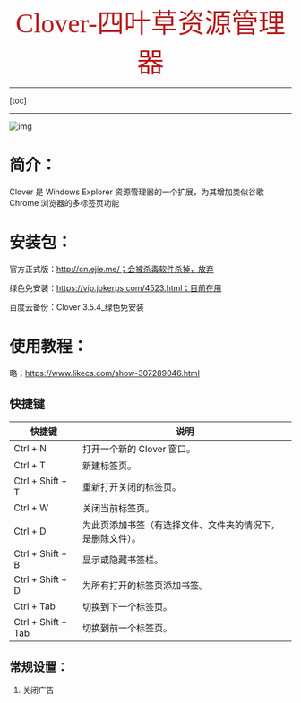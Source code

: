 <center><font face=隶书 size=10 color=#b71c1c>
Clover-四叶草资源管理器
</font></center>

---

[toc]

---


![img](https://pic3.zhimg.com/80/v2-c10c175ca083b76c1243ba0137ed91fe_720w.jpg)

# 简介：

Clover 是 Windows Explorer 资源管理器的一个扩展，为其增加类似谷歌 Chrome 浏览器的多标签页功能



# 安装包：

官方正式版：http://cn.ejie.me/；会被杀毒软件杀掉，放弃

绿色免安装：https://vip.jokerps.com/4523.html；目前在用

百度云备份：Clover 3.5.4_绿色免安装



# 使用教程：

略；https://www.likecs.com/show-307289046.html



## 快捷键

| 快捷键             | 说明                                                       |
| ------------------ | ---------------------------------------------------------- |
| Ctrl + N           | 打开一个新的 Clover 窗口。                                 |
| Ctrl + T           | 新建标签页。                                               |
| Ctrl + Shift + T   | 重新打开关闭的标签页。                                     |
| Ctrl + W           | 关闭当前标签页。                                           |
| Ctrl + D           | 为此页添加书签（有选择文件、文件夹的情况下，是删除文件）。 |
| Ctrl + Shift + B   | 显示或隐藏书签栏。                                         |
| Ctrl + Shift + D   | 为所有打开的标签页添加书签。                               |
| Ctrl + Tab         | 切换到下一个标签页。                                       |
| Ctrl + Shift + Tab | 切换到前一个标签页。                                       |



## 常规设置：

1. 关闭广告